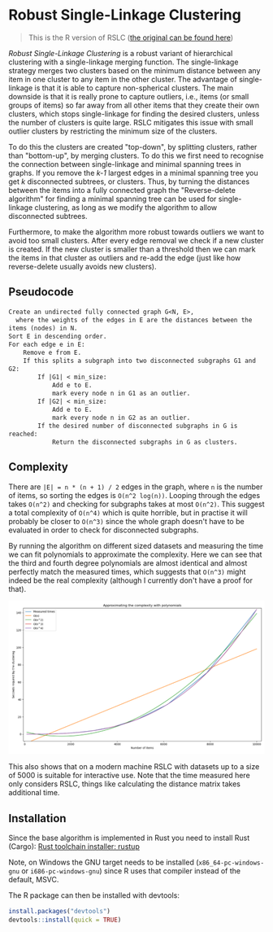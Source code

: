 # Robust Single-Linkage Clustering

> This is the R version of RSLC ([the original can be found here](../../../))

*Robust Single-Linkage Clustering* is a robust variant of hierarchical
clustering with a single-linkage merging function. The single-linkage strategy
merges two clusters based on the minimum distance between any item in one
cluster to any item in the other cluster. The advantage of single-linkage is
that it is able to capture non-spherical clusters. The main downside is that it
is really prone to capture outliers, i.e., items (or small groups of items) so
far away from all other items that they create their own clusters, which stops
single-linkage for finding the desired clusters, unless the number of clusters
is quite large. RSLC mitigates this issue with small outlier clusters by
restricting the minimum size of the clusters.

To do this the clusters are created "top-down", by splitting clusters, rather
than "bottom-up", by merging clusters. To do this we first need to recognise the
connection between single-linkage and minimal spanning trees in graphs. If you
remove the *k-1* largest edges in a minimal spanning tree you get *k*
disconnected subtrees, or clusters. Thus, by turning the distances between the
items into a fully connected graph the "Reverse-delete algorithm" for finding a
minimal spanning tree can be used for single-linkage clustering, as long as we
modify the algorithm to allow disconnected subtrees.

Furthermore, to make the algorithm more robust towards outliers we want to avoid
too small clusters. After every edge removal we check if a new cluster is
created. If the new cluster is smaller than a threshold then we can mark the
items in that cluster as outliers and re-add the edge (just like how
reverse-delete usually avoids new clusters).

## Pseudocode

```{pseudocode}
Create an undirected fully connected graph G<N, E>,
  where the weights of the edges in E are the distances between the items (nodes) in N.
Sort E in descending order.
For each edge e in E:
    Remove e from E.
    If this splits a subgraph into two disconnected subgraphs G1 and G2:
        If |G1| < min_size:
            Add e to E.
            mark every node n in G1 as an outlier.
        If |G2| < min_size:
            Add e to E.
            mark every node n in G2 as an outlier.
        If the desired number of disconnected subgraphs in G is reached:
            Return the disconnected subgraphs in G as clusters.
```

## Complexity

There are `|E| = n * (n + 1) / 2` edges in the graph, where `n` is the number of
items, so sorting the edges is `O(n^2 log(n))`. Looping through the edges takes
`O(n^2)` and checking for subgraphs takes at most `O(n^2)`. This suggest a total
complexity of `O(n^4)` which is quite horrible, but in practise it will probably
be closer to `O(n^3)` since the whole graph doesn't have to be evaluated in
order to check for disconnected subgraphs.

By running the algorithm on different sized datasets and measuring the time we
can fit polynomials to approximate the complexity. Here we can see that the
third and fourth degree polynomials are almost identical and almost perfectly
match the measured times, which suggests that `O(n^3)` might indeed be the real
complexity (although I currently don't have a proof for that).

![Empirical Complexity](../empirical_complexity.png)

This also shows that on a modern machine RSLC with datasets up to a size of 5000
is suitable for interactive use. Note that the time measured here only considers
RSLC, things like calculating the distance matrix takes additional time.

## Installation

Since the base algorithm is implemented in Rust you need to install Rust (Cargo): [Rust toolchain installer: rustup](https://rustup.rs/)

Note, on Windows the GNU target needs to be installed (`x86_64-pc-windows-gnu` or `i686-pc-windows-gnu`) since R uses that compiler instead of the default, MSVC.

The R package can then be installed with devtools:

```R
install.packages("devtools")
devtools::install(quick = TRUE)
```

